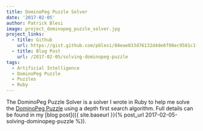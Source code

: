 ```yaml
---
title: DominoPeg Puzzle Solver
date: '2017-02-05'
author: Patrick Blesi
image: project_dominopeg_puzzle_solver.jpg
project_links:
  - title: Github
    url: https://gist.github.com/pblesi/04eae033d76132d4de6f98ec9581c1f8
  - title: Blog Post
    url: /2017-02-05/solving-dominopeg-puzzle
tags:
  - Artificial Intelligence
  - DominoPeg Puzzle
  - Puzzles
  - Ruby
---
```


The DominoPeg Puzzle Solver is a solver I wrote in Ruby to help me solve the [DominoPeg Puzzle](http://www.puzzlemist.com/dominopeg.html) using a depth first search algorithm. Full details can be found in my [blog post]({{ site.baseurl }}{% post_url 2017-02-05-solving-dominopeg-puzzle %}).

